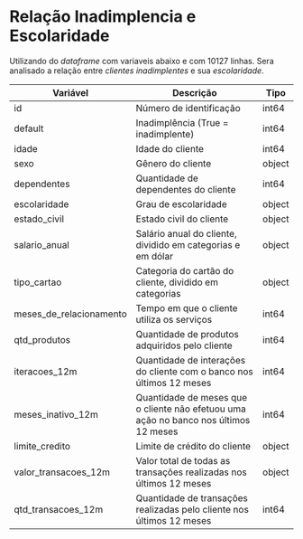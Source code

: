 # Relação Inadimplencia e Escolaridade

Utilizando do *dataframe* com variaveis abaixo e com 10127 linhas. Sera analisado a relação entre *clientes inadimplentes* e sua *escolaridade*.

| Variável                | Descrição                                                             | Tipo    |
|-------------------------|-----------------------------------------------------------------------|---------|
| id                      | Número de identificação                                               | int64   |
| default                 | Inadimplência (True = inadimplente)                                   | int64   |
| idade                   | Idade do cliente                                                      | int64   |
| sexo                    | Gênero do cliente                                                     | object  |
| dependentes             | Quantidade de dependentes do cliente                                  | int64   |
| escolaridade            | Grau de escolaridade                                                  | object  |
| estado_civil            | Estado civil do cliente                                               | object  |
| salario_anual           | Salário anual do cliente, dividido em categorias e em dólar            | object  |
| tipo_cartao             | Categoria do cartão do cliente, dividido em categorias                | object  |
| meses_de_relacionamento | Tempo em que o cliente utiliza os serviços                            | int64   |
| qtd_produtos            | Quantidade de produtos adquiridos pelo cliente                        | int64   |
| iteracoes_12m           | Quantidade de interações do cliente com o banco nos últimos 12 meses  | int64   |
| meses_inativo_12m       | Quantidade de meses que o cliente não efetuou uma ação no banco nos últimos 12 meses | int64   |
| limite_credito          | Limite de crédito do cliente                                          | object  |
| valor_transacoes_12m    | Valor total de todas as transações realizadas nos últimos 12 meses    | object  |
| qtd_transacoes_12m      | Quantidade de transações realizadas pelo cliente nos últimos 12 meses | int64   |

